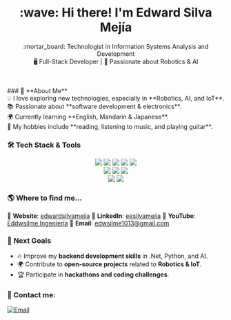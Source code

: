 <h1 align="center">
:wave: Hi there! I'm Edward Silva Mejía
</h1>

<p align="center">
:mortar_board: Technologist in Information Systems Analysis and Development <br>
🖥️ Full-Stack Developer | 🤖 Passionate about Robotics & AI
</p>

<!--
**edwsilme/edwsilme** is a ✨ _special_ ✨ repository because its `README.md` (this file) appears on your GitHub profile.
-->
<br>
<p>
### 🚀 **About Me**
<br>
💡 I love exploring new technologies, especially in **Robotics, AI, and IoT**.<br>
📚 Passionate about **software development & electronics**.<br>
🌍 Currently learning **English, Mandarin & Japanese**.<br>
🎸 My hobbies include **reading, listening to music, and playing guitar**.
</p>


### 🛠️ **Tech Stack & Tools**
<p align="center">
  <img src="https://img.shields.io/badge/C++-00599C?style=for-the-badge&logo=c%2B%2B&logoColor=white">
  <img src="https://img.shields.io/badge/C%23-239120?style=for-the-badge&logo=c-sharp&logoColor=white">
  <img src="https://img.shields.io/badge/Java-007396?style=for-the-badge&logo=java&logoColor=white">
  <img src="https://img.shields.io/badge/.NET-512BD4?style=for-the-badge&logo=dotnet&logoColor=white">
  <img src="https://img.shields.io/badge/Python-3776AB?style=for-the-badge&logo=python&logoColor=white">
  <br>
  <img src="https://img.shields.io/badge/HTML5-E34F26?style=for-the-badge&logo=html5&logoColor=white">
  <img src="https://img.shields.io/badge/CSS3-1572B6?style=for-the-badge&logo=css3&logoColor=white">
  <img src="https://img.shields.io/badge/JavaScript-F7DF1E?style=for-the-badge&logo=javascript&logoColor=black">
  <br>
  <img src="https://img.shields.io/badge/Git-F05032?style=for-the-badge&logo=git&logoColor=white">
  <img src="https://img.shields.io/badge/GitHub-181717?style=for-the-badge&logo=github&logoColor=white">
</p>


### :earth_americas: **Where to find me...**
🔹 **Website**: [edwardsilvamejia](http://www.geocities.ws/edwardsilvamejia/index.html)
🔹 **LinkedIn**: [eesilvamejia](https://www.linkedin.com/in/eesilvamejia/)
🔹 **YouTube**: [Eddwsilme Ingeniería](https://www.youtube.com/channel/UCnmSVKs4E8lwET4OwQAS5Xg)
🔹 **Email**: [edwsilme1013@gmail.com](mailto:edwsilme1013@gmail.com)

### 🎯 **Next Goals**
- 🔥 Improve my **backend development skills** in .Net, Python, and AI.
- 🌍 Contribute to **open-source projects** related to **Robotics & IoT**.
- 🏆 Participate in **hackathons and coding challenges**.

### :email: Contact me:

[![Email](https://img.shields.io/badge/edwsilme1013@gmail.com-44a3f1?style=flat-square&logo=gmail&logoColor=white&labelColor=101010)](gmail.com)




